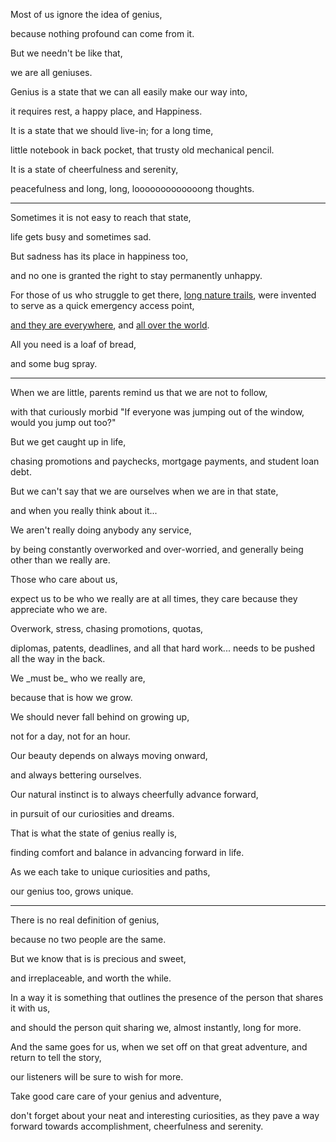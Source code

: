Most of us ignore the idea of genius,

because nothing profound can come from it.

But we needn't be like that,

we are all geniuses.

Genius is a state that we can all easily make our way into,

it requires rest, a happy place, and Happiness.

It is a state that we should live-in; for a long time,

little notebook in back pocket, that trusty old mechanical pencil.

It is a state of cheerfulness and serenity,

peacefulness and long, long, looooooooooooong thoughts.

---

Sometimes it is not easy to reach that state,

life gets busy and sometimes sad.

But sadness has its place in happiness too,

and no one is granted the right to stay permanently unhappy.

For those of us who struggle to get there, [long nature trails](https://www.youtube.com/watch?v=hPSvdKTEZug), were invented to serve as a quick emergency access point,

[and they are everywhere](https://upload.wikimedia.org/wikipedia/commons/3/3a/US_National_Trails_System%2C_50th_Anniversary_map.jpg), and [all over the world](https://en.wikipedia.org/wiki/List_of_longest_cross-country_trails).

All you need is a loaf of bread,

and some bug spray.

---

When we are little, parents remind us that we are not to follow,

with that curiously morbid "If everyone was jumping out of the window, would you jump out too?"

But we get caught up in life,

chasing promotions and paychecks, mortgage payments, and student loan debt.

But we can't say that we are ourselves when we are in that state,

and when you really think about it...

We aren't really doing anybody any service,

by being constantly overworked and over-worried, and generally being other than we really are.

Those who care about us,

expect us to be who we really are at all times, they care because they appreciate who we are.

Overwork, stress, chasing promotions, quotas,

diplomas, patents, deadlines, and all that hard work... needs to be pushed all the way in the back.

We \_must be\_ who we really are,

because that is how we grow.

We should never fall behind on growing up,

not for a day, not for an hour.

Our beauty depends on always moving onward,

and always bettering ourselves.

Our natural instinct is to always cheerfully advance forward,

in pursuit of our curiosities and dreams.

That is what the state of genius really is,

finding comfort and balance in advancing forward in life.

As we each take to unique curiosities and paths,

our genius too, grows unique.

---

There is no real definition of genius,

because no two people are the same.

But we know that is is precious and sweet,

and irreplaceable, and worth the while.

In a way it is something that outlines the presence of the person that shares it with us,

and should the person quit sharing we, almost instantly, long for more.

And the same goes for us, when we set off on that great adventure, and return to tell the story,

our listeners will be sure to wish for more.

Take good care care of your genius and adventure,

don't forget about your neat and interesting curiosities, as they pave a way forward towards accomplishment, cheerfulness and serenity.
